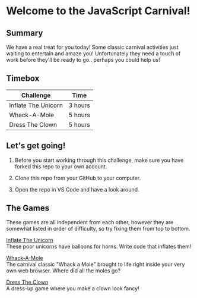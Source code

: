 # Welcome to the JavaScript Carnival!

## Summary

We have a real treat for you today! Some classic carnival activities just waiting to entertain and amaze you! Unfortunately they need a touch of work before they'll be ready to go.. perhaps you could help us!

## Timebox

Challenge | Time |
------------|----------|
Inflate The Unicorn | 3 hours
Whack-A-Mole | 5 hours
Dress The Clown | 5 hours

## Let's get going!

1. Before you start working through this challenge, make sure you have forked this repo to your own account.

2. Clone this repo from your GitHub to your computer.

3. Open the repo in VS Code and have a look around.

## The Games

These games are all independent from each other, however they are somewhat listed in order of difficulty, so try fixing them from top to bottom. 

[Inflate The Unicorn](inflate-the-unicorn/inflate-the-unicorn-readme.md)  
These poor unicorns have balloons for horns. Write code that inflates them!

[Whack-A-Mole](whack-a-mole/whack-a-mole-readme.md)  
The carnival classic "Whack a Mole" brought to life right inside your very own web browser. Where did all the moles go?

[Dress The Clown](dress-the-clown/dress-the-clown-readme.md)  
A dress-up game where you make a clown look fancy!
